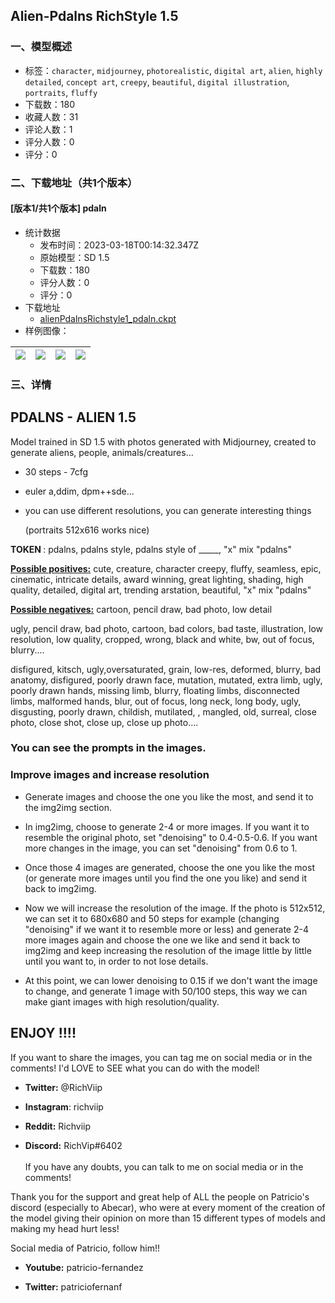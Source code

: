 ## Alien-Pdalns RichStyle 1.5
### 一、模型概述

- 标签：`character`, `midjourney`, `photorealistic`, `digital art`, `alien`, `highly detailed`, `concept art`, `creepy`, `beautiful`, `digital illustration`, `portraits`, `fluffy`
- 下载数：180
- 收藏人数：31
- 评论人数：1
- 评分人数：0
- 评分：0

### 二、下载地址（共1个版本）

#### [版本1/共1个版本] pdaln

- 统计数据
  - 发布时间：2023-03-18T00:14:32.347Z
  - 原始模型：SD 1.5
  - 下载数：180
  - 评分人数：0
  - 评分：0
- 下载地址
  - [alienPdalnsRichstyle1_pdaln.ckpt](https://civitai.com/api/download/models/22635)
- 样例图像：

| <img src="https://image.civitai.com/xG1nkqKTMzGDvpLrqFT7WA/6f79a67b-a9a1-47ee-e90c-3821b2fc3c00/width=450/243768.jpeg" /> | <img src="https://image.civitai.com/xG1nkqKTMzGDvpLrqFT7WA/a70e0c47-fa4d-4f12-5720-6b8bd8f83700/width=450/243750.jpeg" /> | <img src="https://image.civitai.com/xG1nkqKTMzGDvpLrqFT7WA/3c608451-f701-4a8f-e29f-3a2a0d254600/width=450/243767.jpeg" /> | <img src="https://image.civitai.com/xG1nkqKTMzGDvpLrqFT7WA/03bae680-befd-4ea2-5fd4-501edd77e100/width=450/243766.jpeg" /> |
| ---- | ---- | ---- | ---- |


### 三、详情
<h2>PDALNS - ALIEN 1.5</h2><p>Model trained in SD 1.5 with photos generated with Midjourney, created to generate aliens, people, animals/creatures...</p><p></p><ul><li><p>30 steps - 7cfg</p></li><li><p>euler a,ddim, dpm++sde...</p></li><li><p>you can use different resolutions, you can generate interesting things</p><p>(portraits 512x616 works nice)</p></li></ul><p></p><p></p><p><strong>TOKEN </strong>: pdalns, pdalns style, pdalns style of _____, "x" mix "pdalns"</p><p></p><p></p><p><strong><u>Possible positives:</u></strong> cute, creature, character creepy, fluffy, seamless, epic, cinematic, intricate details, award winning, great lighting, shading, high quality, detailed, digital art, trending arstation, beautiful, "x" mix "pdalns"</p><p></p><p><strong><u>Possible negatives:</u></strong> cartoon, pencil draw, bad photo, low detail</p><p></p><p>ugly, pencil draw, bad photo, cartoon, bad colors, bad taste, illustration, low resolution, low quality, cropped, wrong, black and white, bw, out of focus, blurry....</p><p></p><p>disfigured, kitsch, ugly,oversaturated, grain, low-res, deformed, blurry, bad anatomy, disfigured, poorly drawn face, mutation, mutated, extra limb, ugly, poorly drawn hands, missing limb, blurry, floating limbs, disconnected limbs, malformed hands, blur, out of focus, long neck, long body, ugly, disgusting, poorly drawn, childish, mutilated, , mangled, old, surreal, close photo, close shot, close up, close up photo....</p><p></p><h3>You can see the prompts in the images.</h3><p></p><p></p><h3>Improve images and increase resolution</h3><ul><li><p>Generate images and choose the one you like the most, and send it to the img2img section.</p></li><li><p>In img2img, choose to generate 2-4 or more images. If you want it to resemble the original photo, set "denoising" to 0.4-0.5-0.6. If you want more changes in the image, you can set "denoising" from 0.6 to 1.</p></li><li><p>Once those 4 images are generated, choose the one you like the most (or generate more images until you find the one you like) and send it back to img2img.</p></li><li><p>Now we will increase the resolution of the image. If the photo is 512x512, we can set it to 680x680 and 50 steps for example (changing "denoising" if we want it to resemble more or less) and generate 2-4 more images again and choose the one we like and send it back to img2img and keep increasing the resolution of the image little by little until you want to, in order to not lose details.</p></li><li><p>At this point, we can lower denoising to 0.15 if we don't want the image to change, and generate 1 image with 50/100 steps, this way we can make giant images with high resolution/quality.</p></li></ul><p></p><p></p><h2>ENJOY !!!!</h2><p></p><p></p><p>If you want to share the images, you can tag me on social media or in the comments! I'd LOVE to SEE what you can do with the model!</p><ul><li><p><strong>Twitter:</strong> @RichViip</p></li><li><p><strong>Instagram</strong>: richviip</p></li><li><p><strong>Reddit:</strong> Richviip</p></li><li><p><strong>Discord:</strong> RichVip#6402<br /><br />If you have any doubts, you can talk to me on social media or in the comments!</p><p></p></li></ul><p>Thank you for the support and great help of ALL the people on Patricio's discord (especially to Abecar), who were at every moment of the creation of the model giving their opinion on more than 15 different types of models and making my head hurt less!</p><p>Social media of Patricio, follow him!!</p><ul><li><p><strong>Youtube:</strong> patricio-fernandez</p></li><li><p><strong>Twitter:</strong> patriciofernanf</p></li></ul><p></p><p></p>